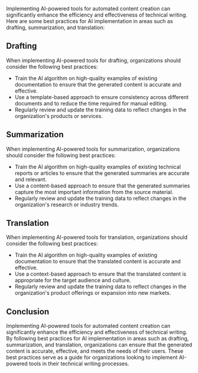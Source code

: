 
Implementing AI-powered tools for automated content creation can significantly enhance the efficiency and effectiveness of technical writing. Here are some best practices for AI implementation in areas such as drafting, summarization, and translation:

Drafting
--------

When implementing AI-powered tools for drafting, organizations should consider the following best practices:

* Train the AI algorithm on high-quality examples of existing documentation to ensure that the generated content is accurate and effective.
* Use a template-based approach to ensure consistency across different documents and to reduce the time required for manual editing.
* Regularly review and update the training data to reflect changes in the organization's products or services.

Summarization
-------------

When implementing AI-powered tools for summarization, organizations should consider the following best practices:

* Train the AI algorithm on high-quality examples of existing technical reports or articles to ensure that the generated summaries are accurate and relevant.
* Use a content-based approach to ensure that the generated summaries capture the most important information from the source material.
* Regularly review and update the training data to reflect changes in the organization's research or industry trends.

Translation
-----------

When implementing AI-powered tools for translation, organizations should consider the following best practices:

* Train the AI algorithm on high-quality examples of existing documentation to ensure that the translated content is accurate and effective.
* Use a context-based approach to ensure that the translated content is appropriate for the target audience and culture.
* Regularly review and update the training data to reflect changes in the organization's product offerings or expansion into new markets.

Conclusion
----------

Implementing AI-powered tools for automated content creation can significantly enhance the efficiency and effectiveness of technical writing. By following best practices for AI implementation in areas such as drafting, summarization, and translation, organizations can ensure that the generated content is accurate, effective, and meets the needs of their users. These best practices serve as a guide for organizations looking to implement AI-powered tools in their technical writing processes.
